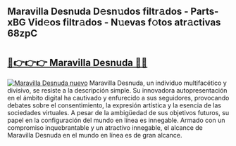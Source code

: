 ## Maravilla Desnuda D𝚎sn𝚞dos filtr𝚊dos - Parts-xBG Vid𝚎os filtr𝚊dos - N𝚞evas f𝚘tos atr𝚊ctivas 68zpC

# <h2><a href="http://mb8yxj.tromn.icu/?c=Maravilla+Desnuda">🔗👉👉👉 Maravilla Desnuda 🔗🔗</a></h2>

[![Maravilla Desnuda nuevo](https://i.imgur.com/pEAQMta.gif)](http://mb8yxj.tromn.icu/?c=Maravilla+Desnuda)
Maravilla Desnuda, un individuo multifacético y divisivo, se resiste a la descripción simple. Su innovadora autopresentación en el ámbito digital ha cautivado y enfurecido a sus seguidores, provocando debates sobre el consentimiento, la expresión artística y la esencia de las sociedades virtuales. A pesar de la ambigüedad de sus objetivos futuros, su papel en la configuración del mundo en línea es innegable. Armado con un compromiso inquebrantable y un atractivo innegable, el alcance de Maravilla Desnuda en el mundo en línea es de gran alcance.
